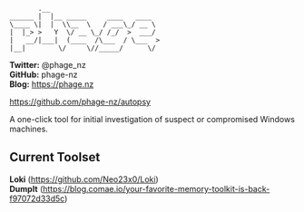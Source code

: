 ﻿           .__                           
    ______ |  |__ _____     ____   ____  
    \____ \|  |  \\__  \   / ___\_/ __ \ 
    |  |_> >   Y  \/ __ \_/ /_/  >  ___/ 
    |   __/|___|  (____  /\___  / \___  >
    |__|        \/     \//_____/      \/ 

**Twitter:** @phage_nz  
**GitHub:** phage-nz  
**Blog:** https://phage.nz  

https://github.com/phage-nz/autopsy 

A one-click tool for initial investigation of suspect or compromised Windows machines. 


## Current Toolset ##
**Loki** (https://github.com/Neo23x0/Loki)  
**DumpIt** (https://blog.comae.io/your-favorite-memory-toolkit-is-back-f97072d33d5c)
